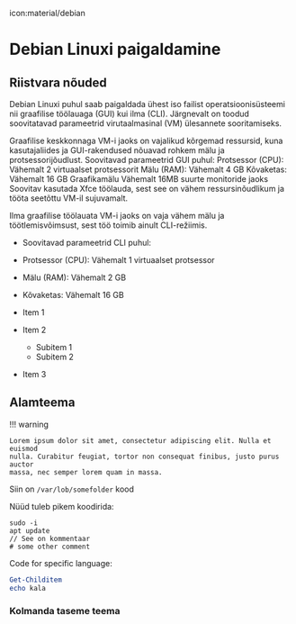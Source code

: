icon:material/debian

# Debian Linuxi paigaldamine

##  Riistvara nõuded

Debian Linuxi puhul saab paigaldada ühest iso failist operatsioonisüsteemi nii graafilise töölauaga (GUI) kui ilma (CLI). Järgnevalt on toodud soovitatavad parameetrid virutaalmasinal (VM) ülesannete sooritamiseks.

Graafilise keskkonnaga VM-i jaoks on vajalikud kõrgemad ressursid, kuna kasutajaliides ja GUI-rakendused nõuavad rohkem mälu ja protsessorijõudlust.
Soovitavad parameetrid GUI puhul:
  Protsessor (CPU): Vähemalt 2 virtuaalset protsessorit
  Mälu (RAM): Vähemalt 4 GB
  Kõvaketas: Vähemalt 16 GB
  Graafikamälu Vähemalt 16MB suurte monitoride jaoks
  Soovitav kasutada Xfce töölauda, sest see on vähem ressursinõudlikum ja tööta seetõttu VM-il sujuvamalt.

Ilma graafilise töölauata VM-i jaoks on vaja vähem mälu ja töötlemisvõimsust, sest töö toimib ainult CLI-režiimis.
- Soovitavad parameetrid CLI puhul:
- Protsessor (CPU): Vähemalt 1 virtuaalset protsessor
- Mälu (RAM): Vähemalt 2 GB
- Kõvaketas: Vähemalt 16 GB

- Item 1
- Item 2
  - Subitem 1
  - Subitem 2
- Item 3



## Alamteema

!!! warning

    Lorem ipsum dolor sit amet, consectetur adipiscing elit. Nulla et euismod
    nulla. Curabitur feugiat, tortor non consequat finibus, justo purus auctor
    massa, nec semper lorem quam in massa.

Siin on `/var/lob/somefolder` kood

Nüüd tuleb pikem koodirida:

```
sudo -i
apt update
// See on kommentaar
# some other comment
```

Code for specific language:

``` ps1
Get-Childitem
echo kala

```


### Kolmanda taseme teema